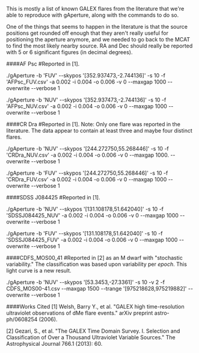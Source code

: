 This is mostly a list of known GALEX flares from the literature that we're able to reproduce with gAperture, along with the commands to do so.

One of the things that seems to happen in the literature is that the source positions get rounded off enough that they aren't really useful for positioning the aperture anymore, and we needed to go back to the MCAT to find the most likely nearby source. RA and Dec should really be reported with 5 or 6 significant figures (in decimal degrees).

####AF Psc
#Reported in [1].

./gAperture -b 'FUV' --skypos '[352.937473,-2.744136]' -s 10 -f 'AFPsc_FUV.csv' -a 0.002 -i 0.004 -o 0.006 -v 0 --maxgap 1000 --overwrite --verbose 1

./gAperture -b 'NUV' --skypos '[352.937473,-2.744136]' -s 10 -f 'AFPsc_NUV.csv' -a 0.002 -i 0.004 -o 0.006 -v 0 --maxgap 1000 --overwrite --verbose 1

####CR Dra
#Reported in [1]. Note: Only one flare was reported in the literature. The data appear to contain at least three and maybe four distinct flares.

./gAperture -b 'NUV' --skypos '[244.272750,55.268446]' -s 10 -f 'CRDra_NUV.csv' -a 0.002 -i 0.004 -o 0.006 -v 0 --maxgap 1000. --overwrite --verbose 1

./gAperture -b 'FUV' --skypos '[244.272750,55.268446]' -s 10 -f 'CRDra_FUV.csv' -a 0.002 -i 0.004 -o 0.006 -v 0 --maxgap 1000 --overwrite --verbose 1

####SDSS J084425
#Reported in [1].

./gAperture -b 'NUV' --skypos '[131.108178,51.642040]' -s 10 -f 'SDSSJ084425_NUV' -a 0.002 -i 0.004 -o 0.006 -v 0 --maxgap 1000 --overwrite --verbose 1

./gAperture -b 'FUV' --skypos '[131.108178,51.642040]' -s 10 -f 'SDSSJ084425_FUV' -a 0.002 -i 0.004 -o 0.006 -v 0 --maxgap 1000 --overwrite --verbose 1

####CDFS\_MOS00\_41
#Reported in [2] as an M dwarf with "stochastic variability." The classification was based upon variability per _epoch_. This light curve is a new result.

./gAperture -b 'NUV' --skypos '[53.3453,-27.3361]' -s 10 -v 2 -f CDFS_MOS00-41.csv --maxgap 1500 --trange '[975218628,975219882]' --overwrite --verbose 1

####Works Cited
[1] Welsh, Barry Y., et al. "GALEX high time-resolution ultraviolet observations of dMe flare events." arXiv preprint astro-ph/0608254 (2006).

[2] Gezari, S., et al. "The GALEX Time Domain Survey. I. Selection and Classification of Over a Thousand Ultraviolet Variable Sources." The Astrophysical Journal 766.1 (2013): 60.

